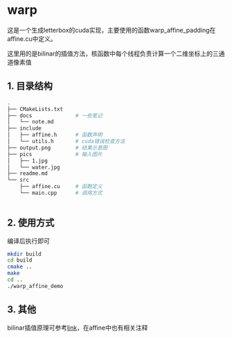 # warp

这是一个生成letterbox的cuda实现，主要使用的函数warp_affine_padding在affine.cu中定义。

这里用的是bilinar的插值方法，核函数中每个线程负责计算一个二维坐标上的三通道像素值

## 1. 目录结构

```bash
.
├── CMakeLists.txt
├── docs              # 一些笔记
│   └── note.md
├── include
│   ├── affine.h      # 函数声明
│   └── utils.h       # cuda错误检查方法
├── output.png        # 结果示意图
├── pics              # 输入图片
│   ├── 1.jpg
│   └── water.jpg
├── readme.md
└── src
    ├── affine.cu     # 函数定义
    └── main.cpp      # 调用方式
         
```

## 2. 使用方式
编译后执行即可
```bash
mkdir build
cd build
cmake ..
make 
cd ..
./warp_affine_demo
```

## 3. 其他
bilinar插值原理可参考[link](https://zhuanlan.zhihu.com/p/110754637)，在affine中也有相关注释